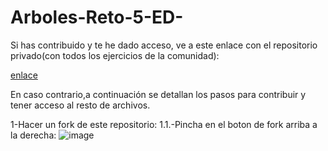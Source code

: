 # Arboles-Reto-5-ED-
Si has contribuido y te he dado acceso, ve a este enlace con el repositorio privado(con todos los ejercicios de la comunidad):

[enlace](https://github.com/DonOreo/Arboles-Reto-5-ED-)

En caso contrario,a continuación se detallan los pasos para contribuir y tener acceso al resto de archivos.

1-Hacer un fork de este repositorio:
  1.1.-Pincha en el boton de fork arriba a la derecha:
  ![image](https://user-images.githubusercontent.com/96821214/147670160-a610a31e-031c-4619-8e08-945c4ca58085.png)

